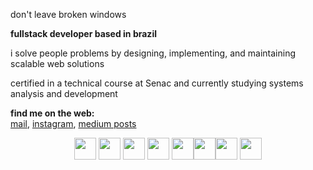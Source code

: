 don't leave broken windows

<b>fullstack developer based in brazil</b>

i solve people problems by designing, implementing, and maintaining scalable web solutions

certified in a technical course at Senac and currently studying systems analysis and development 

<b>find me on the web:</b><br/>
<a href="mailto:joaovitorvieiradeborba@gmail.com">mail</a>, <a href="instagram.com/jxaovito">instagram</a>, <a href="https://medium.com/@jxaovito">medium posts</a>

<div align="center">
<img src="https://cdn.jsdelivr.net/gh/devicons/devicon/icons/php/php-original.svg" width="35" height="35" /> <img src="https://cdn.jsdelivr.net/gh/devicons/devicon/icons/javascript/javascript-original.svg" width="35" height="35" /> <img src="https://cdn.jsdelivr.net/gh/devicons/devicon/icons/vuejs/vuejs-original.svg" width="35" height="35" /> <img src="https://cdn.jsdelivr.net/gh/devicons/devicon/icons/mysql/mysql-original.svg" width="35" height="35" /> <img src="https://cdn.jsdelivr.net/gh/devicons/devicon/icons/html5/html5-original.svg" width="35" height="35"/><img src="https://cdn.jsdelivr.net/gh/devicons/devicon/icons/css3/css3-original.svg" width="35" height="35" /><img src="https://cdn.jsdelivr.net/gh/devicons/devicon@latest/icons/tailwindcss/tailwindcss-original-wordmark.svg" width="35" height="35"/>
  <img src="https://cdn.jsdelivr.net/gh/devicons/devicon/icons/bootstrap/bootstrap-original.svg" width="35" height="35" />
</div>
